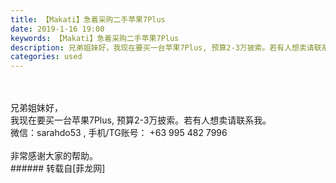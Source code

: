 ```yaml
---
title: 【Makati】急着采购二手苹果7Plus
date: 2019-1-16 19:00
keywords: 【Makati】急着采购二手苹果7Plus
description: 兄弟姐妹好，我现在要买一台苹果7Plus, 预算2-3万披索。若有人想卖请联系我。微信：sarahdo53 , 手机/TG账号： +63 995 482 7996非常感谢大家的帮助。
categories: used
---
```

<td class="t_f" id="postmessage_2713286">

<br/>
<br/>
兄弟姐妹好，<br/>
我现在要买一台苹果7Plus, 预算2-3万披索。若有人想卖请联系我。<br/>
微信：sarahdo53 , 手机/TG账号： +63 995 482 7996<br/>
<br/>
非常感谢大家的帮助。<br/>
</td>
###### 转载自[菲龙网]